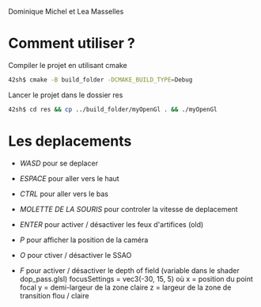 Dominique Michel et Lea Masselles

# Comment utiliser ?
Compiler le projet en utilisant cmake
```bash
42sh$ cmake -B build_folder -DCMAKE_BUILD_TYPE=Debug
```
Lancer le projet dans le dossier res
```bash
42sh$ cd res && cp ../build_folder/myOpenGl . && ./myOpenGl
```

# Les deplacements
- *WASD* pour se deplacer
- *ESPACE* pour aller vers le haut
- *CTRL* pour aller vers le bas
- *MOLETTE DE LA SOURIS* pour controler la vitesse de deplacement
  
- *ENTER* pour activer / désactiver les feux d'artifices (old)
- *P* pour afficher la position de la caméra
- *O* pour ctiver / désactiver le SSAO
- *F* pour activer / désactiver le depth of field (variable dans le shader dop_pass.glsl)
  focusSettings = vec3(-30, 15, 5) où
  x = position du point focal
  y = demi-largeur de la zone claire
  z = largeur de la zone de transition flou / claire
